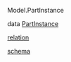 Model.PartInstance

data [PartInstance](Model-PartInstance.html#t:PartInstance)

[relation](Model-PartInstance.html#v:relation)

[schema](Model-PartInstance.html#v:schema)
